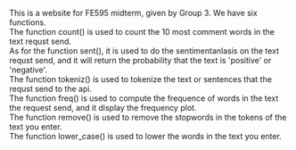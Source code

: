 This is a website for FE595 midterm, given by Group 3. We have six functions.  
The function count() is used to count the 10 most comment words in the text requst send.   
As for the function sent(), it is used to do the sentimentanlasis on the text requst send, and it will return the probability that the text is 'positive' or 'negative'.  
The function tokeniz() is used to tokenize the text or sentences that the requst send to the api.  
The function freq() is used to compute the frequence of words in the text the request send, and it display the frequency plot.  
The function remove() is used to remove the stopwords in the tokens of the text you enter.  
The function lower_case() is used to lower the words in the text you enter.  
